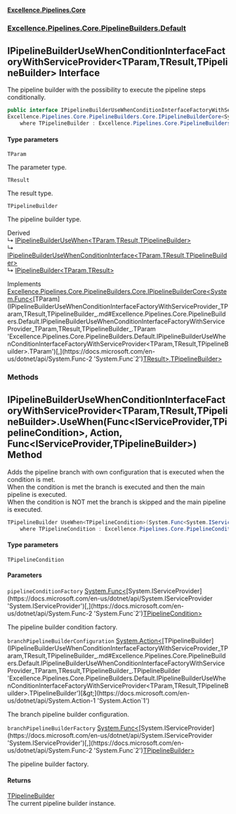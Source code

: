 #### [Excellence.Pipelines.Core](Excellence.Pipelines.md 'Excellence.Pipelines')
### [Excellence.Pipelines.Core.PipelineBuilders.Default](Excellence.Pipelines.md#Excellence.Pipelines.Core.PipelineBuilders.Default 'Excellence.Pipelines.Core.PipelineBuilders.Default')

## IPipelineBuilderUseWhenConditionInterfaceFactoryWithServiceProvider<TParam,TResult,TPipelineBuilder> Interface

The pipeline builder with the possibility to execute the pipeline steps conditionally.

```csharp
public interface IPipelineBuilderUseWhenConditionInterfaceFactoryWithServiceProvider<TParam,TResult,TPipelineBuilder> :
Excellence.Pipelines.Core.PipelineBuilders.Core.IPipelineBuilderCore<System.Func<TParam, TResult>, TPipelineBuilder>
    where TPipelineBuilder : Excellence.Pipelines.Core.PipelineBuilders.Default.IPipelineBuilderUseWhenConditionInterfaceFactoryWithServiceProvider<TParam, TResult, TPipelineBuilder>
```
#### Type parameters

<a name='Excellence.Pipelines.Core.PipelineBuilders.Default.IPipelineBuilderUseWhenConditionInterfaceFactoryWithServiceProvider_TParam,TResult,TPipelineBuilder_.TParam'></a>

`TParam`

The parameter type.

<a name='Excellence.Pipelines.Core.PipelineBuilders.Default.IPipelineBuilderUseWhenConditionInterfaceFactoryWithServiceProvider_TParam,TResult,TPipelineBuilder_.TResult'></a>

`TResult`

The result type.

<a name='Excellence.Pipelines.Core.PipelineBuilders.Default.IPipelineBuilderUseWhenConditionInterfaceFactoryWithServiceProvider_TParam,TResult,TPipelineBuilder_.TPipelineBuilder'></a>

`TPipelineBuilder`

The pipeline builder type.

Derived  
&#8627; [IPipelineBuilderUseWhen&lt;TParam,TResult,TPipelineBuilder&gt;](IPipelineBuilderUseWhen_TParam,TResult,TPipelineBuilder_.md 'Excellence.Pipelines.Core.PipelineBuilders.Default.IPipelineBuilderUseWhen<TParam,TResult,TPipelineBuilder>')  
&#8627; [IPipelineBuilderUseWhenConditionInterface&lt;TParam,TResult,TPipelineBuilder&gt;](IPipelineBuilderUseWhenConditionInterface_TParam,TResult,TPipelineBuilder_.md 'Excellence.Pipelines.Core.PipelineBuilders.Default.IPipelineBuilderUseWhenConditionInterface<TParam,TResult,TPipelineBuilder>')  
&#8627; [IPipelineBuilder&lt;TParam,TResult&gt;](IPipelineBuilder_TParam,TResult_.md 'Excellence.Pipelines.Core.PipelineBuilders.IPipelineBuilder<TParam,TResult>')

Implements [Excellence.Pipelines.Core.PipelineBuilders.Core.IPipelineBuilderCore&lt;](IPipelineBuilderCore_TPipelineDelegate,TPipelineBuilder_.md 'Excellence.Pipelines.Core.PipelineBuilders.Core.IPipelineBuilderCore<TPipelineDelegate,TPipelineBuilder>')[System.Func&lt;](https://docs.microsoft.com/en-us/dotnet/api/System.Func-2 'System.Func`2')[TParam](IPipelineBuilderUseWhenConditionInterfaceFactoryWithServiceProvider_TParam,TResult,TPipelineBuilder_.md#Excellence.Pipelines.Core.PipelineBuilders.Default.IPipelineBuilderUseWhenConditionInterfaceFactoryWithServiceProvider_TParam,TResult,TPipelineBuilder_.TParam 'Excellence.Pipelines.Core.PipelineBuilders.Default.IPipelineBuilderUseWhenConditionInterfaceFactoryWithServiceProvider<TParam,TResult,TPipelineBuilder>.TParam')[,](https://docs.microsoft.com/en-us/dotnet/api/System.Func-2 'System.Func`2')[TResult](IPipelineBuilderUseWhenConditionInterfaceFactoryWithServiceProvider_TParam,TResult,TPipelineBuilder_.md#Excellence.Pipelines.Core.PipelineBuilders.Default.IPipelineBuilderUseWhenConditionInterfaceFactoryWithServiceProvider_TParam,TResult,TPipelineBuilder_.TResult 'Excellence.Pipelines.Core.PipelineBuilders.Default.IPipelineBuilderUseWhenConditionInterfaceFactoryWithServiceProvider<TParam,TResult,TPipelineBuilder>.TResult')[&gt;](https://docs.microsoft.com/en-us/dotnet/api/System.Func-2 'System.Func`2')[,](IPipelineBuilderCore_TPipelineDelegate,TPipelineBuilder_.md 'Excellence.Pipelines.Core.PipelineBuilders.Core.IPipelineBuilderCore<TPipelineDelegate,TPipelineBuilder>')[TPipelineBuilder](IPipelineBuilderUseWhenConditionInterfaceFactoryWithServiceProvider_TParam,TResult,TPipelineBuilder_.md#Excellence.Pipelines.Core.PipelineBuilders.Default.IPipelineBuilderUseWhenConditionInterfaceFactoryWithServiceProvider_TParam,TResult,TPipelineBuilder_.TPipelineBuilder 'Excellence.Pipelines.Core.PipelineBuilders.Default.IPipelineBuilderUseWhenConditionInterfaceFactoryWithServiceProvider<TParam,TResult,TPipelineBuilder>.TPipelineBuilder')[&gt;](IPipelineBuilderCore_TPipelineDelegate,TPipelineBuilder_.md 'Excellence.Pipelines.Core.PipelineBuilders.Core.IPipelineBuilderCore<TPipelineDelegate,TPipelineBuilder>')
### Methods

<a name='Excellence.Pipelines.Core.PipelineBuilders.Default.IPipelineBuilderUseWhenConditionInterfaceFactoryWithServiceProvider_TParam,TResult,TPipelineBuilder_.UseWhen_TPipelineCondition_(System.Func_System.IServiceProvider,TPipelineCondition_,System.Action_TPipelineBuilder_,System.Func_System.IServiceProvider,TPipelineBuilder_)'></a>

## IPipelineBuilderUseWhenConditionInterfaceFactoryWithServiceProvider<TParam,TResult,TPipelineBuilder>.UseWhen<TPipelineCondition>(Func<IServiceProvider,TPipelineCondition>, Action<TPipelineBuilder>, Func<IServiceProvider,TPipelineBuilder>) Method

Adds the pipeline branch with own configuration that is executed when the condition is met.  
When the condition is met the branch is executed and then the main pipeline is executed.  
When the condition is NOT met the branch is skipped and the main pipeline is executed.

```csharp
TPipelineBuilder UseWhen<TPipelineCondition>(System.Func<System.IServiceProvider,TPipelineCondition> pipelineConditionFactory, System.Action<TPipelineBuilder> branchPipelineBuilderConfiguration, System.Func<System.IServiceProvider,TPipelineBuilder> branchPipelineBuilderFactory)
    where TPipelineCondition : Excellence.Pipelines.Core.PipelineConditions.IPipelineCondition<TParam>;
```
#### Type parameters

<a name='Excellence.Pipelines.Core.PipelineBuilders.Default.IPipelineBuilderUseWhenConditionInterfaceFactoryWithServiceProvider_TParam,TResult,TPipelineBuilder_.UseWhen_TPipelineCondition_(System.Func_System.IServiceProvider,TPipelineCondition_,System.Action_TPipelineBuilder_,System.Func_System.IServiceProvider,TPipelineBuilder_).TPipelineCondition'></a>

`TPipelineCondition`
#### Parameters

<a name='Excellence.Pipelines.Core.PipelineBuilders.Default.IPipelineBuilderUseWhenConditionInterfaceFactoryWithServiceProvider_TParam,TResult,TPipelineBuilder_.UseWhen_TPipelineCondition_(System.Func_System.IServiceProvider,TPipelineCondition_,System.Action_TPipelineBuilder_,System.Func_System.IServiceProvider,TPipelineBuilder_).pipelineConditionFactory'></a>

`pipelineConditionFactory` [System.Func&lt;](https://docs.microsoft.com/en-us/dotnet/api/System.Func-2 'System.Func`2')[System.IServiceProvider](https://docs.microsoft.com/en-us/dotnet/api/System.IServiceProvider 'System.IServiceProvider')[,](https://docs.microsoft.com/en-us/dotnet/api/System.Func-2 'System.Func`2')[TPipelineCondition](IPipelineBuilderUseWhenConditionInterfaceFactoryWithServiceProvider_TParam,TResult,TPipelineBuilder_.md#Excellence.Pipelines.Core.PipelineBuilders.Default.IPipelineBuilderUseWhenConditionInterfaceFactoryWithServiceProvider_TParam,TResult,TPipelineBuilder_.UseWhen_TPipelineCondition_(System.Func_System.IServiceProvider,TPipelineCondition_,System.Action_TPipelineBuilder_,System.Func_System.IServiceProvider,TPipelineBuilder_).TPipelineCondition 'Excellence.Pipelines.Core.PipelineBuilders.Default.IPipelineBuilderUseWhenConditionInterfaceFactoryWithServiceProvider<TParam,TResult,TPipelineBuilder>.UseWhen<TPipelineCondition>(System.Func<System.IServiceProvider,TPipelineCondition>, System.Action<TPipelineBuilder>, System.Func<System.IServiceProvider,TPipelineBuilder>).TPipelineCondition')[&gt;](https://docs.microsoft.com/en-us/dotnet/api/System.Func-2 'System.Func`2')

The pipeline builder condition factory.

<a name='Excellence.Pipelines.Core.PipelineBuilders.Default.IPipelineBuilderUseWhenConditionInterfaceFactoryWithServiceProvider_TParam,TResult,TPipelineBuilder_.UseWhen_TPipelineCondition_(System.Func_System.IServiceProvider,TPipelineCondition_,System.Action_TPipelineBuilder_,System.Func_System.IServiceProvider,TPipelineBuilder_).branchPipelineBuilderConfiguration'></a>

`branchPipelineBuilderConfiguration` [System.Action&lt;](https://docs.microsoft.com/en-us/dotnet/api/System.Action-1 'System.Action`1')[TPipelineBuilder](IPipelineBuilderUseWhenConditionInterfaceFactoryWithServiceProvider_TParam,TResult,TPipelineBuilder_.md#Excellence.Pipelines.Core.PipelineBuilders.Default.IPipelineBuilderUseWhenConditionInterfaceFactoryWithServiceProvider_TParam,TResult,TPipelineBuilder_.TPipelineBuilder 'Excellence.Pipelines.Core.PipelineBuilders.Default.IPipelineBuilderUseWhenConditionInterfaceFactoryWithServiceProvider<TParam,TResult,TPipelineBuilder>.TPipelineBuilder')[&gt;](https://docs.microsoft.com/en-us/dotnet/api/System.Action-1 'System.Action`1')

The branch pipeline builder configuration.

<a name='Excellence.Pipelines.Core.PipelineBuilders.Default.IPipelineBuilderUseWhenConditionInterfaceFactoryWithServiceProvider_TParam,TResult,TPipelineBuilder_.UseWhen_TPipelineCondition_(System.Func_System.IServiceProvider,TPipelineCondition_,System.Action_TPipelineBuilder_,System.Func_System.IServiceProvider,TPipelineBuilder_).branchPipelineBuilderFactory'></a>

`branchPipelineBuilderFactory` [System.Func&lt;](https://docs.microsoft.com/en-us/dotnet/api/System.Func-2 'System.Func`2')[System.IServiceProvider](https://docs.microsoft.com/en-us/dotnet/api/System.IServiceProvider 'System.IServiceProvider')[,](https://docs.microsoft.com/en-us/dotnet/api/System.Func-2 'System.Func`2')[TPipelineBuilder](IPipelineBuilderUseWhenConditionInterfaceFactoryWithServiceProvider_TParam,TResult,TPipelineBuilder_.md#Excellence.Pipelines.Core.PipelineBuilders.Default.IPipelineBuilderUseWhenConditionInterfaceFactoryWithServiceProvider_TParam,TResult,TPipelineBuilder_.TPipelineBuilder 'Excellence.Pipelines.Core.PipelineBuilders.Default.IPipelineBuilderUseWhenConditionInterfaceFactoryWithServiceProvider<TParam,TResult,TPipelineBuilder>.TPipelineBuilder')[&gt;](https://docs.microsoft.com/en-us/dotnet/api/System.Func-2 'System.Func`2')

The pipeline builder factory.

#### Returns
[TPipelineBuilder](IPipelineBuilderUseWhenConditionInterfaceFactoryWithServiceProvider_TParam,TResult,TPipelineBuilder_.md#Excellence.Pipelines.Core.PipelineBuilders.Default.IPipelineBuilderUseWhenConditionInterfaceFactoryWithServiceProvider_TParam,TResult,TPipelineBuilder_.TPipelineBuilder 'Excellence.Pipelines.Core.PipelineBuilders.Default.IPipelineBuilderUseWhenConditionInterfaceFactoryWithServiceProvider<TParam,TResult,TPipelineBuilder>.TPipelineBuilder')  
The current pipeline builder instance.